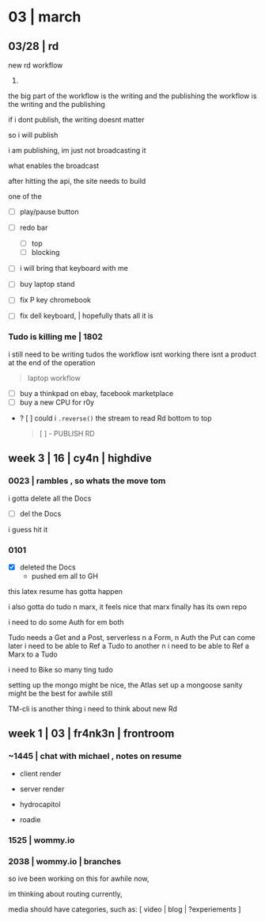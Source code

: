 




















# 03 | march

## 03/28 | rd

new rd workflow

1. 

the big part of the workflow is the writing and the publishing
the workflow is the writing and the publishing

if i dont publish, the writing doesnt matter

so i will publish

i am publishing, im just not broadcasting it

what enables the broadcast

after hitting the api, the site needs to build

one of the 

- [ ] play/pause button
- [ ] redo bar
	- [ ] top 
	- [ ] blocking

- [ ] i will bring that keyboard with me 

- [ ] buy laptop stand

- [ ] fix P key chromebook
- [ ] fix dell keyboard, | hopefully thats all it is

### Tudo is killing me | 1802

i still need to be writing tudos
	the workflow isnt working
	there isnt a product at the end of the operation

> laptop workflow

- [ ] buy a thinkpad on ebay, facebook marketplace
- [ ] buy a new CPU for r0y

- ? [ ] could i `.reverse()` the stream to read Rd bottom to top

	> [ ] - PUBLISH RD


















## week 3 | 16 | cy4n | highdive

### 0023 | rambles , so whats the move tom

i gotta delete all the Docs

- [ ] del the Docs

i guess hit it

### 0101

- [x] deleted the Docs
	- pushed em all to GH

this latex resume has gotta happen

i also gotta do tudo n marx,
	it feels nice that marx finally has its own repo

i need to do some Auth for em both

Tudo needs a Get and a Post,
	serverless
	n a Form, n Auth
	the Put can come later
i need to be able to Ref a Tudo to another
	n i need to be able to Ref a Marx to a Tudo

i need to Bike
so many ting tudo

setting up the mongo might be nice, the Atlas
	set up a mongoose
	sanity might be the best for awhile still

TM-cli is another thing i need to think about
	new Rd


























## week 1 | 03 | fr4nk3n | frontroom

### ~1445 | chat with michael , notes on resume

- client render
- server render

- hydrocapitol
- roadie

### 1525 | wommy.io

### 2038 | wommy.io | branches

so ive been working on this for awhile now,

im thinking about routing currently,

media should have categories, such as: [ video | blog | ?experiements ]





















